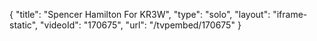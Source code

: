 {
    "title": "Spencer Hamilton For KR3W",
    "type": "solo",
    "layout": "iframe-static",
    "videoId": "170675",
    "url": "\/tvpembed\/170675"
}